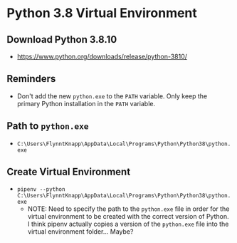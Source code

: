 # Python 3.8 Virtual Environment

## Download Python 3.8.10

* <https://www.python.org/downloads/release/python-3810/>

## Reminders

* Don't add the new `python.exe` to the `PATH` variable. Only keep the primary Python installation in the `PATH` variable.

## Path to `python.exe`

* `C:\Users\FlynntKnapp\AppData\Local\Programs\Python\Python38\python.exe`

## Create Virtual Environment

* `pipenv --python C:\Users\FlynntKnapp\AppData\Local\Programs\Python\Python38\python.exe`
    * NOTE: Need to specify the path to the `python.exe` file in order for the virtual environment to be created with the correct version of Python. I think pipenv actually copies a version of the `python.exe` file into the virtual environment folder... Maybe?
